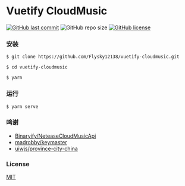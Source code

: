 # Vuetify CloudMusic

[![GitHub last commit](https://img.shields.io/github/last-commit/Flysky12138/vuetify-cloudmusic)](https://github.com/Flysky12138/vuetify-cloudmusic/commits/master)
![GitHub repo size](https://img.shields.io/github/repo-size/Flysky12138/vuetify-cloudmusic)
[![GitHub license](https://img.shields.io/github/license/Flysky12138/vuetify-cloudmusic)](https://github.com/Flysky12138/vuetify-cloudmusic/blob/master/LICENSE)

### 安装

```
$ git clone https://github.com/Flysky12138/vuetify-cloudmusic.git

$ cd vuetify-cloudmusic

$ yarn
```

### 运行

```
$ yarn serve
```

### 鸣谢

- [Binaryify/NeteaseCloudMusicApi](https://github.com/Binaryify/NeteaseCloudMusicApi)
- [madrobby/keymaster](https://github.com/madrobby/keymaster)
- [uiwjs/province-city-china](https://github.com/uiwjs/province-city-china)

### License

[MIT](https://github.com/Flysky12138/vuetify-cloudmusic/blob/master/LICENSE)
